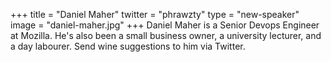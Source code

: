 +++
title = "Daniel Maher"
twitter = "phrawzty"
type = "new-speaker"
image = "daniel-maher.jpg"
+++
Daniel Maher is a Senior Devops Engineer at Mozilla. He's also been a small business owner, a university lecturer, and a day labourer. Send wine suggestions to him via Twitter.
